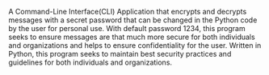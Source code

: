A Command-Line Interface(CLI) Application that encrypts and decrypts messages with a secret password that can be changed in the Python code by the user for personal use.
With default password 1234, this program seeks to ensure messages are that much more secure for both individuals and organizations and helps to ensure confidentiality for the user.
Written in Python, this program seeks to maintain best security practices and guidelines for both individuals and organizations.
